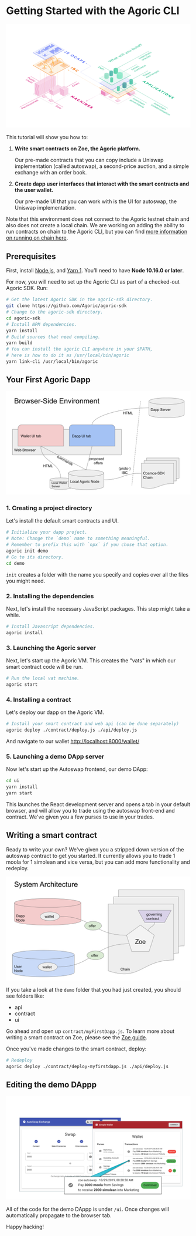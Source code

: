 # Getting Started with the Agoric CLI

![The Agoric Stack](./assets/Agoric.svg)

This tutorial will show you how to:
1) __Write smart contracts on Zoe, the Agoric platform.__

   Our pre-made contracts that you can copy include a Uniswap implementation
   (called autoswap), a second-price auction, and a simple exchange
   with an order book.

2) __Create dapp user interfaces that interact with the smart contracts
   and the user wallet.__

   Our pre-made UI that you can work with is the
   UI for autoswap, the Uniswap implementation.

Note that this environment does not connect to the Agoric testnet chain and
also does not create a local chain. We are working on adding the
ability to run contracts on chain to the Agoric CLI, but you can find
[more information on running on chain here](../manual-setup/README.md).


## Prerequisites

First, install [Node.js](http://nodejs.org/), and [Yarn 1](https://classic.yarnpkg.com/en/docs/install).  You’ll need to have **Node 10.16.0 or later**.

For now, you will need to set up the Agoric CLI as part of a checked-out Agoric SDK.  Run:

```sh
# Get the latest Agoric SDK in the agoric-sdk directory.
git clone https://github.com/Agoric/agoric-sdk
# Change to the agoric-sdk directory.
cd agoric-sdk
# Install NPM dependencies.
yarn install
# Build sources that need compiling.
yarn build
# You can install the agoric CLI anywhere in your $PATH,
# here is how to do it as /usr/local/bin/agoric
yarn link-cli /usr/local/bin/agoric
```

## Your First Agoric Dapp

![The Browser Environment](./assets/browser-environment.svg)

### 1. Creating a project directory
Let's install the default smart contracts and UI.

```sh
# Initialize your dapp project.
# Note: Change the `demo` name to something meaningful.
# Remember to prefix this with `npx` if you chose that option.
agoric init demo
# Go to its directory.
cd demo
```
`init` creates a folder with the name you specify and copies over all
the files you might need.

### 2. Installing the dependencies
Next, let's install the necessary JavaScript packages. This step might
take a while.

```sh
# Install Javascript dependencies.
agoric install
```

### 3. Launching the Agoric server
Next, let's start up the Agoric VM. This creates the "vats" in which
our smart contract code will be run.

```sh
# Run the local vat machine.
agoric start
```


### 4. Installing a contract


Let's deploy our dapp on the Agoric VM.
```sh
# Install your smart contract and web api (can be done separately)
agoric deploy ./contract/deploy.js ./api/deploy.js
```
And navigate to our wallet
[http://localhost:8000/wallet/](http://localhost:8000/wallet/)

### 5. Launching a demo DApp server
Now let's start up the Autoswap frontend, our demo DApp:

```sh
cd ui
yarn install
yarn start  
```

This launches the React development server and opens a tab in your default browser, and will allow you to
trade using the autoswap front-end and contract. We've given you a few
purses to use in your trades.

## Writing a smart contract

Ready to write your own? We've given you a stripped down version of
the autoswap contract to get you started. It currently allows you to
trade 1 moola for 1 simolean and vice versa, but you can add more
functionality and redeploy.

![System Arch](./assets/system-arch.svg)

If you take a look at the `demo` folder that you had just created,
you should see folders like:

* api
* contract
* ui

Go ahead and open up `contract/myFirstDapp.js`. To learn more about
writing a smart contract on Zoe, please see the [Zoe
guide](../zoe/guide/).

Once you've made changes to the smart contract, deploy:

```sh
# Redeploy
agoric deploy ./contract/deploy-myfirstdapp.js ./api/deploy.js
```

## Editing the demo DAppp

![Autoswap Frontend](./assets/autoswap-frontend.svg)

All of the code for the demo DAppp is under `/ui`. Once  changes
will automatically propagate to the browser tab.

Happy hacking!
